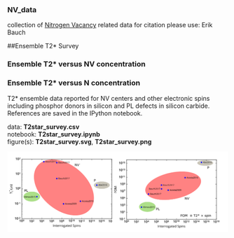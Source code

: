 ### NV_data

collection of [Nitrogen Vacancy](https://en.wikipedia.org/wiki/Nitrogen-vacancy_center) related data
for citation please use: Erik Bauch

##Ensemble T2* Survey

### Ensemble T2* versus NV concentration

### Ensemble T2* versus N concentration

T2* ensemble data reported for NV centers and other electronic spins including phosphor donors in silicon and PL defects in silicon carbide. References are saved in the IPython notebook.

data: **T2star_survey.csv**  
notebook: **T2star_survey.ipynb**  
figure(s): **T2star_survey.svg**, **T2star_survey.png**  

![T2* survey electronic solid-state spins](https://github.com/ebauch/NV_data/blob/master/T2star_survey.png)
